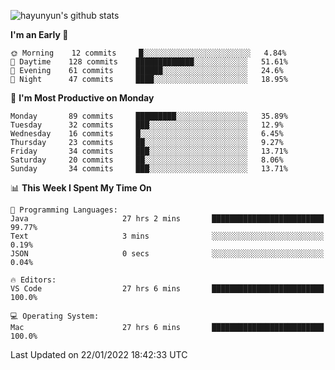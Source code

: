 
![hayunyun's github stats](https://github-readme-stats.vercel.app/api?username=hayunyun&show_icons=true)


<!--START_SECTION:waka-->
**I'm an Early 🐤** 

```text
🌞 Morning    12 commits     █░░░░░░░░░░░░░░░░░░░░░░░░   4.84% 
🌆 Daytime    128 commits    █████████████░░░░░░░░░░░░   51.61% 
🌃 Evening    61 commits     ██████░░░░░░░░░░░░░░░░░░░   24.6% 
🌙 Night      47 commits     ████░░░░░░░░░░░░░░░░░░░░░   18.95%

```
📅 **I'm Most Productive on Monday** 

```text
Monday       89 commits     █████████░░░░░░░░░░░░░░░░   35.89% 
Tuesday      32 commits     ███░░░░░░░░░░░░░░░░░░░░░░   12.9% 
Wednesday    16 commits     █░░░░░░░░░░░░░░░░░░░░░░░░   6.45% 
Thursday     23 commits     ██░░░░░░░░░░░░░░░░░░░░░░░   9.27% 
Friday       34 commits     ███░░░░░░░░░░░░░░░░░░░░░░   13.71% 
Saturday     20 commits     ██░░░░░░░░░░░░░░░░░░░░░░░   8.06% 
Sunday       34 commits     ███░░░░░░░░░░░░░░░░░░░░░░   13.71%

```


📊 **This Week I Spent My Time On** 

```text
💬 Programming Languages: 
Java                     27 hrs 2 mins       █████████████████████████   99.77% 
Text                     3 mins              ░░░░░░░░░░░░░░░░░░░░░░░░░   0.19% 
JSON                     0 secs              ░░░░░░░░░░░░░░░░░░░░░░░░░   0.04%

🔥 Editors: 
VS Code                  27 hrs 6 mins       █████████████████████████   100.0%

💻 Operating System: 
Mac                      27 hrs 6 mins       █████████████████████████   100.0%

```


 Last Updated on 22/01/2022 18:42:33 UTC
<!--END_SECTION:waka-->

<!--
**hayunyun/hayunyun** is a ✨ _special_ ✨ repository because its `README.md` (this file) appears on your GitHub profile.

Here are some ideas to get you started:

- 🔭 I’m currently working on ...
- 🌱 I’m currently learning ...
- 👯 I’m looking to collaborate on ...
- 🤔 I’m looking for help with ...
- 💬 Ask me about ...
- 📫 How to reach me: ...
- 😄 Pronouns: ...
- ⚡ Fun fact: ...
-->
